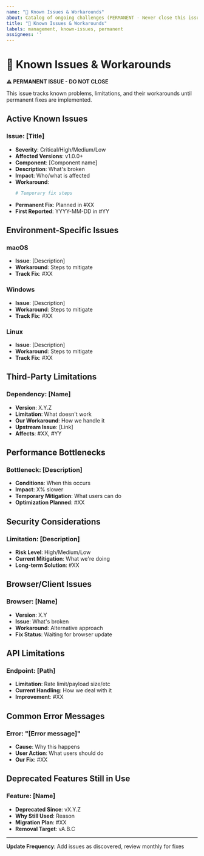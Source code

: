 ```yaml
---
name: "🐛 Known Issues & Workarounds"
about: Catalog of ongoing challenges (PERMANENT - Never close this issue)
title: "🐛 Known Issues & Workarounds"
labels: management, known-issues, permanent
assignees: ''
---
```


# 🐛 Known Issues & Workarounds

**⚠️ PERMANENT ISSUE - DO NOT CLOSE**

This issue tracks known problems, limitations, and their workarounds until permanent fixes are implemented.

## Active Known Issues

### Issue: [Title]
- **Severity**: Critical/High/Medium/Low
- **Affected Versions**: v1.0.0+
- **Component**: [Component name]
- **Description**: What's broken
- **Impact**: Who/what is affected
- **Workaround**: 
  ```bash
  # Temporary fix steps
  ```
- **Permanent Fix**: Planned in #XX
- **First Reported**: YYYY-MM-DD in #YY

## Environment-Specific Issues

### macOS
- **Issue**: [Description]
- **Workaround**: Steps to mitigate
- **Track Fix**: #XX

### Windows
- **Issue**: [Description]
- **Workaround**: Steps to mitigate
- **Track Fix**: #XX

### Linux
- **Issue**: [Description]
- **Workaround**: Steps to mitigate
- **Track Fix**: #XX

## Third-Party Limitations

### Dependency: [Name]
- **Version**: X.Y.Z
- **Limitation**: What doesn't work
- **Our Workaround**: How we handle it
- **Upstream Issue**: [Link]
- **Affects**: #XX, #YY

## Performance Bottlenecks

### Bottleneck: [Description]
- **Conditions**: When this occurs
- **Impact**: X% slower
- **Temporary Mitigation**: What users can do
- **Optimization Planned**: #XX

## Security Considerations

### Limitation: [Description]
- **Risk Level**: High/Medium/Low
- **Current Mitigation**: What we're doing
- **Long-term Solution**: #XX

## Browser/Client Issues

### Browser: [Name]
- **Version**: X.Y
- **Issue**: What's broken
- **Workaround**: Alternative approach
- **Fix Status**: Waiting for browser update

## API Limitations

### Endpoint: [Path]
- **Limitation**: Rate limit/payload size/etc
- **Current Handling**: How we deal with it
- **Improvement**: #XX

## Common Error Messages

### Error: "[Error message]"
- **Cause**: Why this happens
- **User Action**: What users should do
- **Our Fix**: #XX

## Deprecated Features Still in Use

### Feature: [Name]
- **Deprecated Since**: vX.Y.Z
- **Why Still Used**: Reason
- **Migration Plan**: #XX
- **Removal Target**: vA.B.C

---

**Update Frequency**: Add issues as discovered, review monthly for fixes